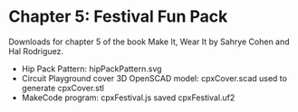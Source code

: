 # Chapter 5: Festival Fun Pack
Downloads for chapter 5 of the book Make It, Wear It by Sahrye Cohen and Hal Rodriguez.
* Hip Pack Pattern: hipPackPattern.svg
* Circuit Playground cover 3D OpenSCAD model:  cpxCover.scad used to generate cpxCover.stl
* MakeCode program: cpxFestival.js saved cpxFestival.uf2

